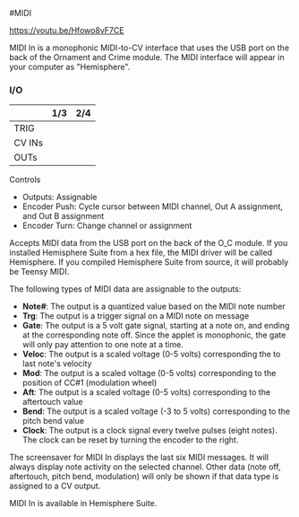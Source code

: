 #MIDI

https://youtu.be/Hfowo8vF7CE

MIDI In is a monophonic MIDI-to-CV interface that uses the USB port on the back of the Ornament and Crime module. The MIDI interface will appear in your computer as "Hemisphere".

### I/O

|        | 1/3 | 2/4 |
| ------ | :-: | :-: |
| TRIG   |     |     |
| CV INs |     |     |
| OUTs   |     |     |


Controls
* Outputs: Assignable
* Encoder Push: Cycle cursor between MIDI channel, Out A assignment, and Out B assignment
* Encoder Turn: Change channel or assignment

Accepts MIDI data from the USB port on the back of the O_C module. If you installed Hemisphere Suite from a hex file, the MIDI driver will be called Hemisphere. If you compiled Hemisphere Suite from source, it will probably be Teensy MIDI.

The following types of MIDI data are assignable to the outputs:

* **Note#**: The output is a quantized value based on the MIDI note number
* **Trg**: The output is a trigger signal on a MIDI note on message
* **Gate**: The output is a 5 volt gate signal, starting at a note on, and ending at the corresponding note off. Since the applet is monophonic, the gate will only pay attention to one note at a time.
* **Veloc**: The output is a scaled voltage (0-5 volts) corresponding the to last note's velocity
* **Mod**: The output is a scaled voltage (0-5 volts) corresponding to the position of CC#1 (modulation wheel)
* **Aft**: The output is a scaled voltage (0-5 volts) corresponding to the aftertouch value
* **Bend**: The output is a scaled voltage (-3 to 5 volts) corresponding to the pitch bend value
* **Clock**: The output is a clock signal every twelve pulses (eight notes). The clock can be reset by turning the encoder to the right.

The screensaver for MIDI In displays the last six MIDI messages. It will always display note activity on the selected channel. Other data (note off, aftertouch, pitch bend, modulation) will only be shown if that data type is assigned to a CV output.

MIDI In is available in Hemisphere Suite.